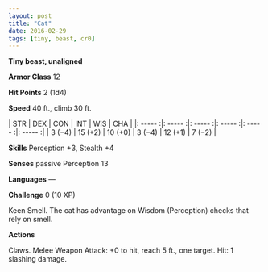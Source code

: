```yaml
---
layout: post
title: "Cat"
date: 2016-02-29
tags: [tiny, beast, cr0]
---
```


**Tiny beast, unaligned**

**Armor Class** 12

**Hit Points** 2 (1d4)

**Speed** 40 ft., climb 30 ft.

|   STR   |   DEX   |   CON   |   INT   |   WIS   |   CHA   |
|: ----- :|: ----- :|: ----- :|: ----- :|: ----- :|: ----- :|
| 3 (−4) | 15 (+2) | 10 (+0) | 3 (−4) | 12 (+1) | 7 (−2) |

**Skills** Perception +3, Stealth +4 

**Senses** passive Perception 13 

**Languages** — 

**Challenge** 0 (10 XP)

 Keen Smell. The cat has advantage on Wisdom (Perception) checks that rely on smell. 

**Actions** 

Claws. Melee Weapon Attack: +0 to hit, reach 5 ft., one target. Hit: 1 slashing damage.